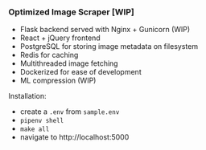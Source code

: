 ### Optimized Image Scraper [WIP]

- Flask backend served with Nginx + Gunicorn (WIP)
- React + jQuery frontend
- PostgreSQL for storing image metadata on filesystem
- Redis for caching
- Multithreaded image fetching
- Dockerized for ease of development
- ML compression (WIP)

Installation:
- create a `.env` from `sample.env`
- `pipenv shell`
- `make all`
- navigate to http://localhost:5000
